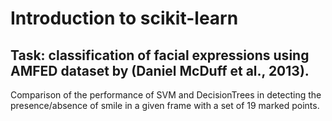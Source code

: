 
# Introduction to scikit-learn

## Task: classification of facial expressions using AMFED dataset by (Daniel McDuff et al.,  2013). 
Comparison of the performance of SVM and DecisionTrees in detecting the presence/absence of smile in a given frame with 
a set of 19 marked points. 
